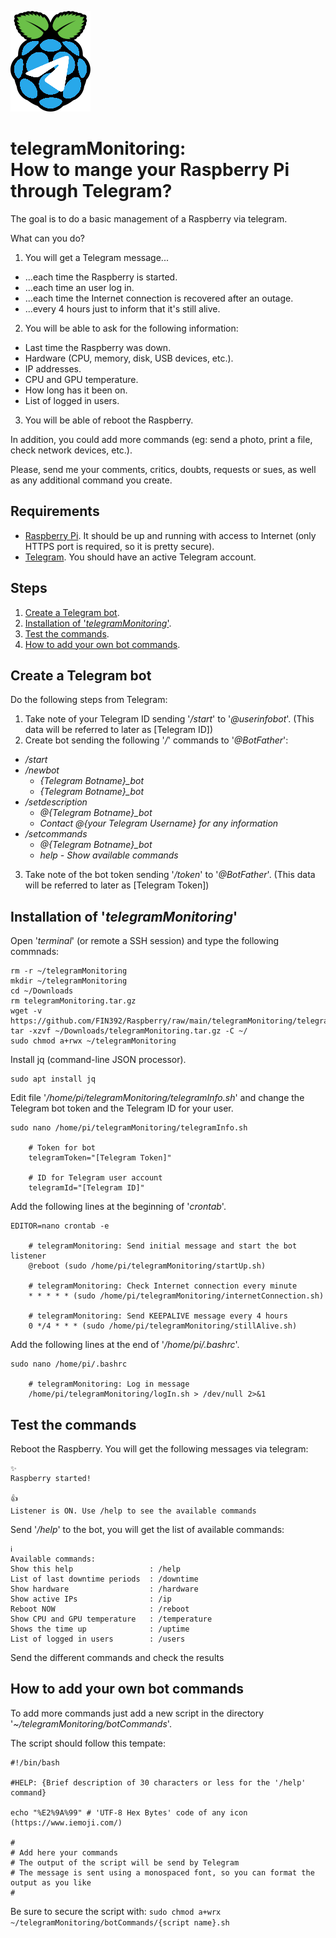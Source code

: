 ![Logo](https://github.com/FIN392/Raspberry/raw/main/images/telegramMonitoring-Logo.png)

# telegramMonitoring:<br>How to mange your Raspberry Pi through Telegram?

The goal is to do a basic management of a Raspberry via telegram.

What can you do?

1. You will get a Telegram message...
- ...each time the Raspberry is started.
- ...each time an user log in.
- ...each time the Internet connection is recovered after an outage.
- ...every 4 hours just to inform that it's still alive.

2. You will be able to ask for the following information:
- Last time the Raspberry was down.
- Hardware (CPU, memory, disk, USB devices, etc.).
- IP addresses.
- CPU and GPU temperature.
- How long has it been on.
- List of logged in users.

3. You will be able of reboot the Raspberry.

In addition, you could add more commands (eg: send a photo, print a file, check network devices, etc.).

Please, send me your comments, critics, doubts, requests or sues, as well as any additional command you create.

## Requirements

- [Raspberry Pi](https://www.raspberrypi.org). It should be up and running with access to Internet (only HTTPS port is required, so it is pretty secure).
- [Telegram](https://telegram.org). You should have an active Telegram account.

## Steps

1. [Create a Telegram bot](#bot).
2. [Installation of '*telegramMonitoring*'](#installation).
3. [Test the commands](#test).
4. [How to add your own bot commands](#more).

## <a name="bot"></a>Create a Telegram bot

Do the following steps from Telegram:
1. Take note of your Telegram ID sending '*/start*' to '*@userinfobot*'. (This data will be referred to later as [Telegram ID])
2. Create bot sending the following '*/*' commands to '*@BotFather*':
- */start*
- */newbot*
	- *{Telegram Botname}_bot*
	- *{Telegram Botname}_bot*
- */setdescription*
	- *@{Telegram Botname}_bot*
	- *Contact @{your Telegram Username} for any information*
- */setcommands*
	- *@{Telegram Botname}_bot*
	- *help - Show available commands*
3. Take note of the bot token sending '*/token*' to '*@BotFather*'. (This data will be referred to later as [Telegram Token])

## <a name="installation"></a>Installation of '*telegramMonitoring*'

Open '*terminal*' (or remote a SSH session) and type the following commnads:
```
rm -r ~/telegramMonitoring
mkdir ~/telegramMonitoring
cd ~/Downloads
rm telegramMonitoring.tar.gz
wget -v https://github.com/FIN392/Raspberry/raw/main/telegramMonitoring/telegramMonitoring.tar.gz
tar -xzvf ~/Downloads/telegramMonitoring.tar.gz -C ~/
sudo chmod a+rwx ~/telegramMonitoring
```
Install jq (command-line JSON processor).
```
sudo apt install jq
```
Edit file '*/home/pi/telegramMonitoring/telegramInfo.sh*' and change the Telegram bot token and the Telegram ID for your user.
```
sudo nano /home/pi/telegramMonitoring/telegramInfo.sh

    # Token for bot
    telegramToken="[Telegram Token]"

    # ID for Telegram user account
    telegramId="[Telegram ID]"
```
Add the following lines at the beginning of '*crontab*'.
```
EDITOR=nano crontab -e

    # telegramMonitoring: Send initial message and start the bot listener
    @reboot (sudo /home/pi/telegramMonitoring/startUp.sh)

    # telegramMonitoring: Check Internet connection every minute
    * * * * * (sudo /home/pi/telegramMonitoring/internetConnection.sh)

    # telegramMonitoring: Send KEEPALIVE message every 4 hours
    0 */4 * * * (sudo /home/pi/telegramMonitoring/stillAlive.sh)
```
Add the following lines at the end of '*/home/pi/.bashrc*'.
```
sudo nano /home/pi/.bashrc

    # telegramMonitoring: Log in message
    /home/pi/telegramMonitoring/logIn.sh > /dev/null 2>&1
```

## <a name="test"></a>Test the commands

Reboot the Raspberry. You will get the following messages via telegram:
```
✨
Raspberry started!

👍
Listener is ON. Use /help to see the available commands
```
Send '*/help*' to the bot, you will get the list of available commands:
```
ℹ️
Available commands:
Show this help                 : /help
List of last downtime periods  : /downtime
Show hardware                  : /hardware
Show active IPs                : /ip
Reboot NOW                     : /reboot
Show CPU and GPU temperature   : /temperature
Shows the time up              : /uptime
List of logged in users        : /users
```
Send the different commands and check the results

## <a name="more"></a>How to add your own bot commands

To add more commands just add a new script in the directory '*~/telegramMonitoring/botCommands*'.

The script should follow this tempate:
```
#!/bin/bash

#HELP: {Brief description of 30 characters or less for the '/help' command}

echo "%E2%9A%99" # 'UTF-8 Hex Bytes' code of any icon (https://www.iemoji.com/)

#
# Add here your commands
# The output of the script will be send by Telegram
# The message is sent using a monospaced font, so you can format the output as you like
#
```
Be sure to secure the script with:
```sudo chmod a+wrx ~/telegramMonitoring/botCommands/{script name}.sh```
